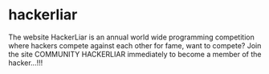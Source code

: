 # hackerliar
The website HackerLiar is an annual world wide programming competition where hackers compete against each other for fame, want to compete? Join the site COMMUNITY HACKERLIAR immediately to become a member of the hacker...!!!
